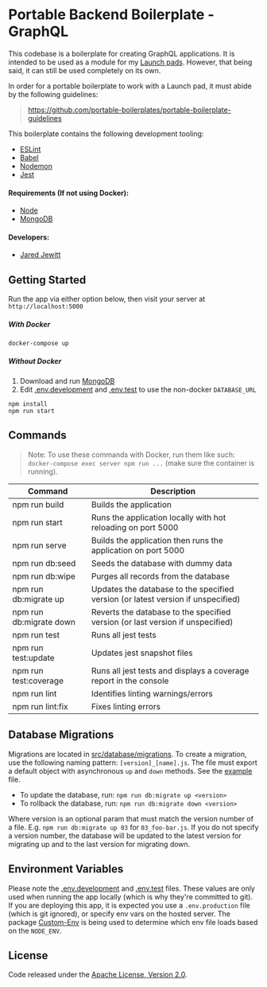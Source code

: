 # Portable Backend Boilerplate - GraphQL

This codebase is a boilerplate for creating GraphQL applications. It is intended to be used as a module for 
my [Launch pads](https://github.com/launch-pads). However, that being said, it can still be used completely on its own.

In order for a portable boilerplate to work with a Launch pad, it must abide by the following guidelines:
> <https://github.com/portable-boilerplates/portable-boilerplate-guidelines>

This boilerplate contains the following development tooling:
- [ESLint](https://eslint.org/)
- [Babel](https://babeljs.io/)
- [Nodemon](https://nodemon.io/)
- [Jest](https://jestjs.io/)

#### Requirements (If not using Docker):

- [Node](https://nodejs.org/en/)
- [MongoDB](https://docs.mongodb.com/manual/installation/)

#### Developers:

- [Jared Jewitt](https://jared-jewitt.github.io/)

## Getting Started

Run the app via either option below, then visit your server at `http://localhost:5000`

##### **With Docker**

```
docker-compose up
```

##### **Without Docker**

1. Download and run [MongoDB](https://docs.mongodb.com/manual/installation/)
2. Edit [.env.development](.env.development) and [.env.test](.env.test) to use the non-docker `DATABASE_URL`

```
npm install
npm run start
```

## Commands

> Note: To use these commands with Docker, run them like such: \
> `docker-compose exec server npm run ...` (make sure the container is running).

| Command                           | Description                                                                      |
|-----------------------------------|----------------------------------------------------------------------------------|
| npm run build                     | Builds the application                                                           |
| npm run start                     | Runs the application locally with hot reloading on port 5000                     |
| npm run serve                     | Builds the application then runs the application on port 5000                    |
| npm run db:seed                   | Seeds the database with dummy data                                               |
| npm run db:wipe                   | Purges all records from the database                                             |
| npm run db:migrate up <version>   | Updates the database to the specified version (or latest version if unspecified) |
| npm run db:migrate down <version> | Reverts the database to the specified version (or last version if unspecified)   |
| npm run test                      | Runs all jest tests                                                              |
| npm run test:update               | Updates jest snapshot files                                                      |
| npm run test:coverage             | Runs all jest tests and displays a coverage report in the console                |
| npm run lint                      | Identifies linting warnings/errors                                               |
| npm run lint:fix                  | Fixes linting errors                                                             |

## Database Migrations

Migrations are located in [src/database/migrations](src/database/migrations). To create a migration, use the following
naming pattern: `[version]_[name].js`. The file must export a default object with asynchronous `up` and `down` methods. 
See the [example](src/database/migrations/00_initial.js) file.

- To update the database, run: `npm run db:migrate up <version>`
- To rollback the database, run: `npm run db:migrate down <version>`

Where version is an optional param that must match the version number of a file. E.g. `npm run db:migrate up 03` for 
`03_foo-bar.js`. If you do not specify a version number, the database will be updated to the latest version for 
migrating up and to the last version for migrating down.

## Environment Variables

Please note the [.env.development](.env.development) and [.env.test](.env.test) files. These values are only 
used when running the app locally (which is why they're committed to git). If you are deploying this app, it is expected
you use a `.env.production` file (which is git ignored), or specify env vars on the hosted server. The package 
[Custom-Env](https://www.npmjs.com/package/custom-env) is being used to determine which env file loads based on the 
`NODE_ENV`.

## License
Code released under the [Apache License, Version 2.0](LICENSE).
